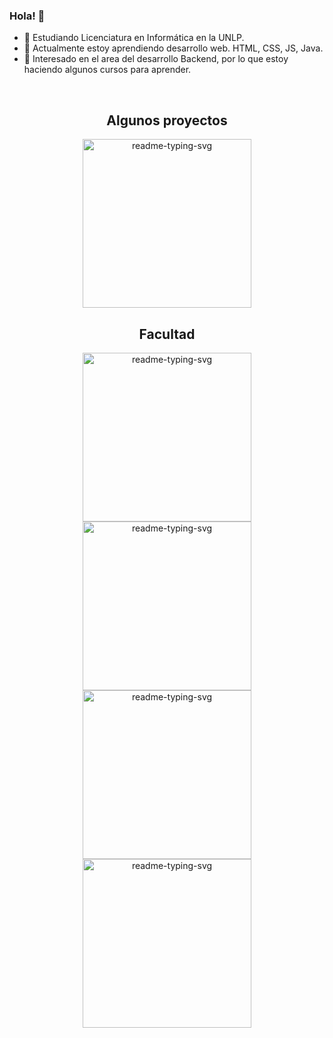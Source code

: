 ### Hola! 👋

- 🔭 Estudiando Licenciatura en Informática en la UNLP.
- 🌱 Actualmente estoy aprendiendo desarrollo web. HTML, CSS, JS, Java.
- 🎯 Interesado en el area del desarrollo Backend, por lo que estoy haciendo algunos cursos para aprender.
<br>

<div align="center">
  <h2>Algunos proyectos</h2>
  <a href="https://github.com/EMinetto99/barberia-Alura">
    <img width="270" src="https://denvercoder1-github-readme-stats.vercel.app/api/pin/?username=EMinetto99&repo=barberia-Alura&theme=react&bg_color=7c4a2c&title_color=F8D866&icon_color=F8D866&hide_border=true&show_icons=false" alt="readme-typing-svg">
  </a>
</div>

<div align="center">
  <h2>Facultad</h2>
  <a href="https://github.com/EMinetto99/Taller-de-Programacion">
    <img width="270" src="https://denvercoder1-github-readme-stats.vercel.app/api/pin/?username=EMinetto99&repo=Taller-de-Programacion&theme=react&bg_color=182752&title_color=2fcff6&icon_color=2fcff6&hide_border=true&show_icons=false" alt="readme-typing-svg">
  </a>
  <a href="https://github.com/EMinetto99/ING1">
    <img width="270" src="https://denvercoder1-github-readme-stats.vercel.app/api/pin/?username=EMinetto99&repo=ING1&theme=react&bg_color=182752&title_color=F8D866&icon_color=F8D866&hide_border=true&show_icons=false" alt="readme-typing-svg">
  </a>
  <a href="https://github.com/EMinetto99/OO1">
    <img width="270" src="https://denvercoder1-github-readme-stats.vercel.app/api/pin/?username=EMinetto99&repo=OO1&theme=react&bg_color=182752&title_color=F8D866&icon_color=F8D866&hide_border=true&show_icons=false" alt="readme-typing-svg">
  </a>
  <a href="https://github.com/EMinetto99/ISO">
    <img width="270" src="https://denvercoder1-github-readme-stats.vercel.app/api/pin/?username=EMinetto99&repo=ISO&theme=react&bg_color=182752&title_color=F8D866&icon_color=F8D866&hide_border=true&show_icons=false" alt="readme-typing-svg">
  </a>
</div>
